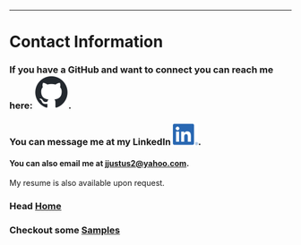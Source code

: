 ---
# Contact Information

### If you have a GitHub and want to connect you can reach me here: [![Github](assets/images/github-mark.png)](https://github.com/jdjustus94).
### You can message me at my LinkedIn [![LinkedIn](assets/images/LI-In-Bug.png)](https://www.linkedin.com/in/joshua-justus/).


#### You can also email me at jjustus2@yahoo.com.

My resume is also available upon request.


### Head [Home](./README.md)
### Checkout some [Samples](./samples.md)
